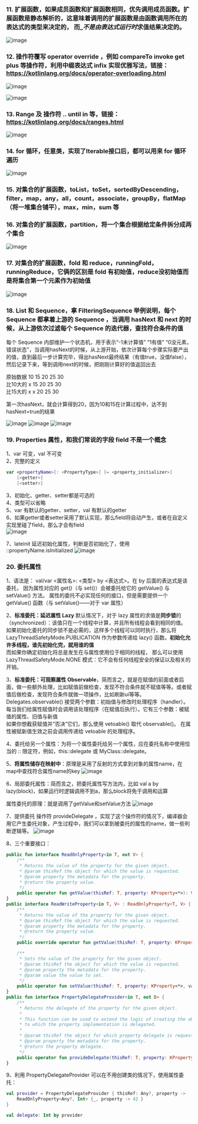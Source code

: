 
### 11. 扩展函数，如果成员函数和扩展函数相同，优先调用成员函数。扩展函数是静态解析的，这意味着调用的扩展函数是由函数调用所在的表达式的类型来决定的， 而_*不是由表达式运行时*求值结果决定的。

![image](https://github.com/codingCavalier/Daily-snail/assets/26496772/3ffbe055-288b-4073-9ca2-e03998cd9856)

### 12. 操作符覆写 operator override ，例如 compareTo invoke get plus 等操作符，利用中缀表达式 infix 实现优雅写法，链接：https://kotlinlang.org/docs/operator-overloading.html

![image](https://github.com/codingCavalier/Daily-snail/assets/26496772/5377a269-f947-4c60-aa8c-96436ba70118)

![image](https://github.com/codingCavalier/Daily-snail/assets/26496772/68b0288a-4167-4da6-b0ba-934e1da7d0c9)

### 13. Range 及 操作符 .. until in 等，链接：https://kotlinlang.org/docs/ranges.html

![image](https://github.com/codingCavalier/Daily-snail/assets/26496772/8fdbce4e-79d1-48a8-8a9a-a335521b4b54)

### 14. for 循环，任意类，实现了Iterable接口后，都可以用来 for 循环遍历

![image](https://github.com/codingCavalier/Daily-snail/assets/26496772/6aa031a1-b0de-4bca-b1b5-b742da011fe2)

### 15. 对集合的扩展函数，toList，toSet，sortedByDescending，filter，map，any，all，count，associate，groupBy，flatMap（将一堆集合铺平），max，min，sum 等

### 16. 对集合的扩展函数，partition，将一个集合根据给定条件拆分成两个集合

![image](https://github.com/codingCavalier/Daily-snail/assets/26496772/8310a55e-3282-485a-b0c4-944fcd340c1a)

### 17. 对集合的扩展函数，fold 和 reduce，runningFold，runningReduce，它俩的区别是 fold 有初始值，reduce没初始值而是将集合第一个元素作为初始值

![image](https://github.com/codingCavalier/Daily-snail/assets/26496772/2250029a-52fd-4b9b-bc31-65a7f45f1e62)

### 18. List 和 Sequence，拿 FilteringSequence 举例说明，每个 Sequence 都拿着上游的 Sequence ，当调用 hasNext 和 next 的时候，从上游依次过滤每个 Sequence 的迭代器，查找符合条件的值

每个 Sequence 内部维护一个状态机，用于表示“-1未计算值” “1有值” “0没元素，错误状态”，当调用hasNext的时候，从上游开始，依次计算每个步骤实际要产出的值，直到最后一步计算完毕，得出hasNext最终结果（有值true，没值false），然后记录下来，等到调用next的时候，把刚刚计算好的值返回出去

原始数据 10 15 20 25 30<br>
比10大的  x 15 20 25 30<br>
比15大的  x x  20 25 30<br>

第一次hasNext，就会计算得到20，因为10和15在计算过程中，达不到hasNext=true的结果

![image](https://github.com/codingCavalier/Daily-snail/assets/26496772/f55920b9-c26e-4456-8bda-29bfc799e555)
![image](https://github.com/codingCavalier/Daily-snail/assets/26496772/e9642ea0-3c68-4892-949d-777fa8f70a83)
![image](https://github.com/codingCavalier/Daily-snail/assets/26496772/83262683-1541-4643-a5ab-d96b34f5d750)

### 19. Properties 属性，和我们常说的字段 field 不是一个概念

1、var 可变，val 不可变<br>
2、完整的定义<br>
```kotlin
var <propertyName>[: <PropertyType>] [= <property_initializer>]
    [<getter>]
    [<setter>]
```
3、初始化、getter、setter都是可选的<br>
4、类型可以省略<br>
5、var 有默认的getter、setter，val 有默认的getter<br>
6、如果getter或者setter采用了默认实现，那么field将自动产生，或者在自定义实现里碰了field，那么才会有field<br>
![image](https://github.com/codingCavalier/Daily-snail/assets/26496772/ae1c51cb-a831-4449-b8d6-2b3c32f0a4ea)

7、lateinit 延迟初始化属性，判断是否初始化了，使用 ::propertyName.isInitialized
![image](https://github.com/codingCavalier/Daily-snail/assets/26496772/0acf2607-493f-4e71-a0dc-f08df8048f29)

### 20. 委托属性

1、语法是： val/var <属性名>: <类型> by <表达式>。在 by 后面的表达式是该 委托， 因为属性对应的 get()（与 set()）会被委托给它的 getValue() 与 setValue() 方法。 属性的委托不必实现任何的接口，但是需要提供一个 getValue() 函数（与 setValue()——对于 var 属性）

2、**标准委托：延迟属性 Lazy**
默认情况下，对于 lazy 属性的求值是**同步锁**的（synchronized）：该值只在一个线程中计算，并且所有线程会看到相同的值。<br>
如果初始化委托的同步锁不是必需的，这样多个线程可以同时执行，那么将 LazyThreadSafetyMode.PUBLICATION 作为参数传递给 lazy() 函数。**初始化允许多线程，谁先初始化完，就用谁的值**<br>
而如果你确定初始化将总是发生在与属性使用位于相同的线程， 那么可以使用 LazyThreadSafetyMode.NONE 模式：它不会有任何线程安全的保证以及相关的开销。

3、**标准委托：可观察属性 Observable**，简而言之，就是在赋值的前面或者后面，做一些额外处理，比如赋值前做检查，发现不符合条件就不赋值等等。或者赋值后做检查，发现符合条件就做一项操作，比如刷新ui等等。
Delegates.observable() 接受两个参数：初始值与修改时处理程序（handler）。 每当我们给属性赋值时会调用该处理程序（在赋值后执行）。它有三个参数：被赋值的属性、旧值与新值<br>
如果你想截获赋值并“否决”它们，那么使用 vetoable() 取代 observable()。 在属性被赋新值生效之前会调用传递给 vetoable 的处理程序。

4、委托给另一个属性：为将一个属性委托给另一个属性，应在委托名称中使用恰当的 :: 限定符，例如，this::delegate 或 MyClass::delegate。

5、**将属性储存在映射中**：原理是采用了反射的方式拿到对象的属性name，在map中查找符合属性name的key
![image](https://github.com/codingCavalier/Daily-snail/assets/26496772/990e7613-2237-4db8-be20-3e09f6758761)

6、局部委托属性：简而言之，把委托属性写方法内，比如 val a by lazy(block)，如果运行时逻辑调用不到a，那么block将免于调用和运算

属性委托的原理：就是调用了getValue和setValue方法
![image](https://github.com/codingCavalier/Daily-snail/assets/26496772/2ed1e62e-4f1a-4cbf-9930-d1304f3dbda2)

7、提供委托 操作符 provideDelegate ，实现了这个操作符的情况下，编译器会用它产生委托对象，产生过程中，我们可以拿到被委托的属性的name，做一些判断逻辑等。
![image](https://github.com/codingCavalier/Daily-snail/assets/26496772/2fa3d8e3-39a3-4ee5-82c4-6a9fd6953b12)

8、三个重要接口：
```kotlin
public fun interface ReadOnlyProperty<in T, out V> {
    /**
     * Returns the value of the property for the given object.
     * @param thisRef the object for which the value is requested.
     * @param property the metadata for the property.
     * @return the property value.
     */
    public operator fun getValue(thisRef: T, property: KProperty<*>): V
}
public interface ReadWriteProperty<in T, V> : ReadOnlyProperty<T, V> {
    /**
     * Returns the value of the property for the given object.
     * @param thisRef the object for which the value is requested.
     * @param property the metadata for the property.
     * @return the property value.
     */
    public override operator fun getValue(thisRef: T, property: KProperty<*>): V

    /**
     * Sets the value of the property for the given object.
     * @param thisRef the object for which the value is requested.
     * @param property the metadata for the property.
     * @param value the value to set.
     */
    public operator fun setValue(thisRef: T, property: KProperty<*>, value: V)
}
public fun interface PropertyDelegateProvider<in T, out D> {
    /**
     * Returns the delegate of the property for the given object.
     *
     * This function can be used to extend the logic of creating the object (e.g. perform validation checks)
     * to which the property implementation is delegated.
     *
     * @param thisRef the object for which property delegate is requested.
     * @param property the metadata for the property.
     * @return the property delegate.
     */
    public operator fun provideDelegate(thisRef: T, property: KProperty<*>): D
}
```

9、利用 PropertyDelegateProvider 可以在不用创建类的情况下，使用属性委托：
```kotlin
val provider = PropertyDelegateProvider { thisRef: Any?, property ->
    ReadOnlyProperty<Any?, Int> {_, property -> 42 }
}

val delegate: Int by provider
```
